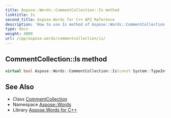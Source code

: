 ```yaml
---
title: Aspose::Words::CommentCollection::Is method
linktitle: Is
second_title: Aspose.Words for C++ API Reference
description: 'How to use Is method of Aspose::Words::CommentCollection class in C++.'
type: docs
weight: 4000
url: /cpp/aspose.words/commentcollection/is/
---
```

## CommentCollection::Is method




```cpp
virtual bool Aspose::Words::CommentCollection::Is(const System::TypeInfo &target) const override
```

## See Also

* Class [CommentCollection](../)
* Namespace [Aspose::Words](../../)
* Library [Aspose.Words for C++](../../../)
